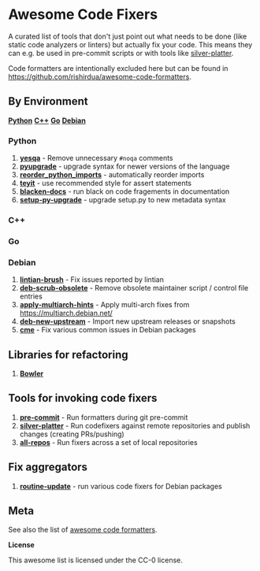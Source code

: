 # Awesome Code Fixers

A curated list of tools that don't just point out what needs to be done
(like static code analyzers or linters) but actually fix your code. This means
they can e.g. be used in pre-commit scripts or with tools like
[silver-platter](https://github.com/jelmer/silver-platter).

Code formatters are intentionally excluded here but can be found in
https://github.com/rishirdua/awesome-code-formatters.

## By Environment

[**Python**](#python)
[**C++**](#c++)
[**Go**](#go)
[**Debian**](#debian)

### Python

1. [**yesqa**](https://github.com/asottile/yesqa) - Remove unnecessary ``#noqa`` comments
2. [**pyupgrade**](https://github.com/assotile/pyupgrade) - upgrade syntax for newer versions of the language
3. [**reorder_python_imports**](https://github.com/assotile/reorder_python_imports) - automatically reorder imports
4. [**teyit**](https://github.com/isidentical/teyit) - use recommended style for assert statements
5. [**blacken-docs**](https://github.com/asottile/blacken-docs) - run black on code fragements in documentation
6. [**setup-py-upgrade**](https://github.com/asottile/setup-py-upgrade) - upgrade setup.py to new metadata syntax

### C++

### Go

### Debian

1. [**lintian-brush**](https://salsa.debian.org/jelmer/lintian-brush) - Fix issues reported by lintian
2. [**deb-scrub-obsolete**](https://salsa.debian.org/jelmer/lintian-brush) - Remove obsolete maintainer script / control file entries
3. [**apply-multiarch-hints**](https://salsa.debian.org/jelmer/lintian-brush) - Apply multi-arch fixes from https://multiarch.debian.net/
4. [**deb-new-upstream**](https://github.com/breezy-team/breezy) - Import new upstream releases or snapshots
5. [**cme**](https://packages.debian.org/cme) - Fix various common issues in Debian packages

## Libraries for refactoring

1. [**Bowler**](https://github.com/facebookincubator/Bowler)

## Tools for invoking code fixers

1. [**pre-commit**](https://www.pre-commit.com/) - Run formatters during git pre-commit
2. [**silver-platter**](https://github.com/jelmer/silver-platter) - Run codefixers against remote repositories and publish changes (creating PRs/pushing)
3. [**all-repos**](https://github.com/asottile/all-repos) - Run fixers across a set of local repositories

## Fix aggregators

1. [**routine-update**](https://salsa.debian.org/science-team/routine-update) - run various code fixers for Debian packages

## Meta

See also the list of [awesome code formatters](https://github.com/rishirdua/awesome-code-formatters).

**License**

This awesome list is licensed under the CC-0 license.
